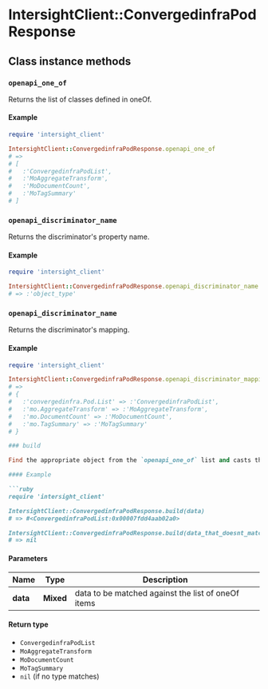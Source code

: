 # IntersightClient::ConvergedinfraPodResponse

## Class instance methods

### `openapi_one_of`

Returns the list of classes defined in oneOf.

#### Example

```ruby
require 'intersight_client'

IntersightClient::ConvergedinfraPodResponse.openapi_one_of
# =>
# [
#   :'ConvergedinfraPodList',
#   :'MoAggregateTransform',
#   :'MoDocumentCount',
#   :'MoTagSummary'
# ]
```

### `openapi_discriminator_name`

Returns the discriminator's property name.

#### Example

```ruby
require 'intersight_client'

IntersightClient::ConvergedinfraPodResponse.openapi_discriminator_name
# => :'object_type'
```

### `openapi_discriminator_name`

Returns the discriminator's mapping.

#### Example

```ruby
require 'intersight_client'

IntersightClient::ConvergedinfraPodResponse.openapi_discriminator_mapping
# =>
# {
#   :'convergedinfra.Pod.List' => :'ConvergedinfraPodList',
#   :'mo.AggregateTransform' => :'MoAggregateTransform',
#   :'mo.DocumentCount' => :'MoDocumentCount',
#   :'mo.TagSummary' => :'MoTagSummary'
# }

### build

Find the appropriate object from the `openapi_one_of` list and casts the data into it.

#### Example

```ruby
require 'intersight_client'

IntersightClient::ConvergedinfraPodResponse.build(data)
# => #<ConvergedinfraPodList:0x00007fdd4aab02a0>

IntersightClient::ConvergedinfraPodResponse.build(data_that_doesnt_match)
# => nil
```

#### Parameters

| Name | Type | Description |
| ---- | ---- | ----------- |
| **data** | **Mixed** | data to be matched against the list of oneOf items |

#### Return type

- `ConvergedinfraPodList`
- `MoAggregateTransform`
- `MoDocumentCount`
- `MoTagSummary`
- `nil` (if no type matches)


